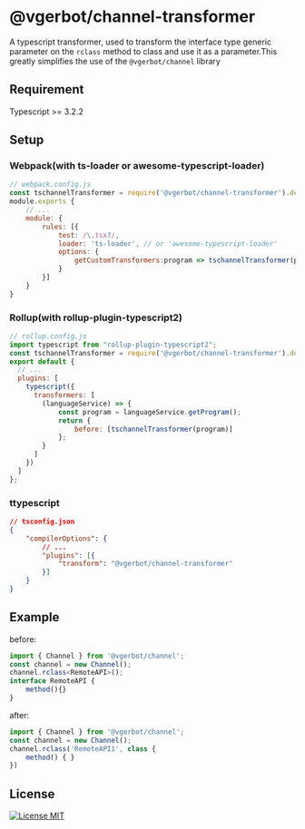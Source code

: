 # @vgerbot/channel-transformer

A typescript transformer, used to transform the interface type generic parameter on the `rclass` method to class and use it as a parameter.This greatly simplifies the use of the `@vgerbot/channel` library

## Requirement

Typescript >= 3.2.2

## Setup

### Webpack(with ts-loader or awesome-typescript-loader)

```js
// webpack.config.js
const tschannelTransformer = require('@vgerbot/channel-transformer').default;
module.exports {
    // ...
    module: {
        rules: [{
            test: /\.tsx?/,
            loader: 'ts-loader', // or 'awesome-typescript-loader'
            options: {
                getCustomTransformers:program => tschannelTransformer(program)
            }
        }]
    }
}
```

### Rollup(with rollup-plugin-typescript2)

```js
// rollup.config.js
import typescript from "rollup-plugin-typescript2";
const tschannelTransformer = require('@vgerbot/channel-transformer').default;
export default {
  // ...
  plugins: [
    typescript({
      transformers: [
        (languageService) => {
            const program = languageService.getProgram();
            return {
                before: [tschannelTransformer(program)]
            };
        }
      ]
    })
  ]
};
```

### ttypescript

```json
// tsconfig.json
{
    "compilerOptions": {
        // ...
        "plugins": [{
            "transform": "@vgerbot/channel-transformer"
        }]
    }
}
```

## Example

before:

```ts
import { Channel } from '@vgerbot/channel';
const channel = new Channel();
channel.rclass<RemoteAPI>();
interface RemoteAPI {
    method(){}
}
```

after:

```ts
import { Channel } from '@vgerbot/channel';
const channel = new Channel();
channel.rclass('RemoteAPI1', class {
    method() { }
})
```

## License

[![License MIT](https://badgen.net/github/license/y1j2x34/tschannel)](https://github.com/y1j2x34/tschannel/blob/master/LICENSE)
